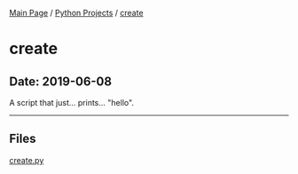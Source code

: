 [Main Page](/) / [Python Projects](/python) / [create](/python/2019-06-08_create)

# create

## Date: 2019-06-08

A script that just... prints... "hello".

-----

## Files

[create.py](create.py)